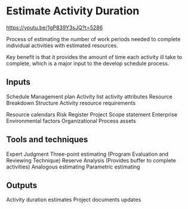 # Estimate Activity Duration

https://youtu.be/1gP839Y3sJQ?t=5286

Process of estimating the number of work periods needed to complete individual activities with estimated resources. 

Key benefit is that it provides the amount of time each activity ill take to complete, which is a major input to the develop schedule process.

## Inputs
Schedule Management plan
Activity list
activity attributes
Resource Breakdown Structure
Activity resource requirements

Resource calendars
Risk Register
Project Scope statement
Enterprise Environmental factors
Organizational Process assets

## Tools and techniques
Expert Judgment
Three-point estimating (Program Evaluation and Reviewing Technique)
Reserve Analysis (Provides buffer to complete activities)
Analogous estimating
Parametric estimating

## Outputs
Activity duration estimates
Project documents updates


